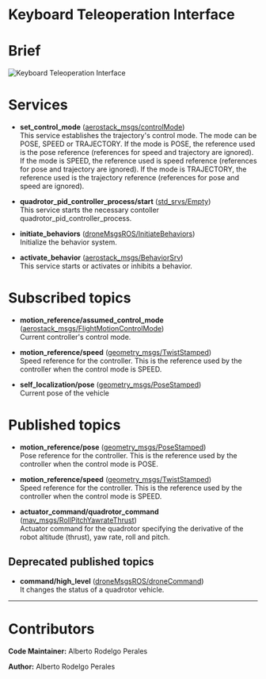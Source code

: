 # Keyboard Teleoperation Interface

# Brief

![Keyboard Teleoperation Interface](https://i.ibb.co/yBzwPSx/keyboard-teleoperation.png)

# Services

- **set_control_mode** ([aerostack_msgs/controlMode](https://bitbucket.org/visionaerialrobotics/aerostack_msgs/src/6928ccc6afeb3250bc3e4b285ccfc252d213cb3e/srv/ControlMode.srv))  
This service establishes the trajectory's control mode. The mode can be POSE, SPEED or TRAJECTORY. If the mode is POSE, the reference used is the pose reference (references for speed and trajectory are ignored). If the mode is SPEED, the reference used is speed reference (references for pose and trajectory are ignored). If the mode is TRAJECTORY, the reference used is the trajectory reference (references for pose and speed are ignored).

- **quadrotor_pid_controller_process/start** ([std_srvs/Empty](http://docs.ros.org/lunar/api/std_srvs/html/srv/Empty.html))  
This service starts the necessary contoller quadrotor_pid_controller_process.

- **initiate_behaviors** ([droneMsgsROS/InitiateBehaviors](https://bitbucket.org/joselusl/dronemsgsros/src/master/srv/InitiateBehaviors.srv))  
Initialize the behavior system.

- **activate_behavior** ([aerostack_msgs/BehaviorSrv](https://bitbucket.org/visionaerialrobotics/aerostack_msgs/src/master/srv/BehaviorSrv.srv))  
This service starts or activates or inhibits a behavior.

# Subscribed topics

- **motion_reference/assumed_control_mode** ([aerostack_msgs/FlightMotionControlMode](https://bitbucket.org/visionaerialrobotics/aerostack_msgs/src/6928ccc6afeb3250bc3e4b285ccfc252d213cb3e/msg/FlightMotionControlMode.msg))  
Current controller's control mode.

- **motion_reference/speed** ([geometry_msgs/TwistStamped](http://docs.ros.org/lunar/api/geometry_msgs/html/msg/TwistStamped.html))  
Speed reference for the controller. This is the reference used by the controller when the control mode is SPEED.

- **self_localization/pose** ([geometry_msgs/PoseStamped](http://docs.ros.org/api/geometry_msgs/html/msg/PoseStamped.html))      
Current pose of the vehicle


# Published topics

- **motion_reference/pose** ([geometry_msgs/PoseStamped](http://docs.ros.org/api/geometry_msgs/html/msg/PoseStamped.html))  
Pose reference for the controller. This is the reference used by the controller when the control mode is POSE.

- **motion_reference/speed** ([geometry_msgs/TwistStamped](http://docs.ros.org/lunar/api/geometry_msgs/html/msg/TwistStamped.html))  
Speed reference for the controller. This is the reference used by the controller when the control mode is SPEED.

- **actuator_command/quadrotor_command** ([mav_msgs/RollPitchYawrateThrust](http://docs.ros.org/api/mav_msgs/html/msg/RollPitchYawrateThrust.html))           
Actuator command for the quadrotor specifying the derivative of the robot altitude (thrust), yaw rate, roll and pitch.

## Deprecated published topics
- **command/high_level** ([droneMsgsROS/droneCommand](https://bitbucket.org/joselusl/dronemsgsros/src/2b47c507de4b636562f313f07abf07991b2432c4/msg/droneCommand.msg?at=master&fileviewer=file-view-default))           
It changes the status of a quadrotor vehicle. 

---
# Contributors
**Code Maintainer:** Alberto Rodelgo Perales

**Author:** Alberto Rodelgo Perales